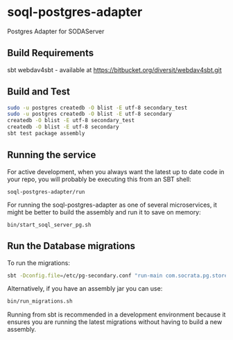 soql-postgres-adapter
=====================

Postgres Adapter for SODAServer

## Build Requirements
sbt
webdav4sbt - available at https://bitbucket.org/diversit/webdav4sbt.git

## Build and Test

```sh
sudo -u postgres createdb -O blist -E utf-8 secondary_test
sudo -u postgres createdb -O blist -E utf-8 secondary
createdb -O blist -E utf-8 secondary_test
createdb -O blist -E utf-8 secondary
sbt test package assembly
```

## Running the service

For active development, when you always want the latest up to date code in your repo, you will probably be executing this from an SBT shell:

    soql-postgres-adapter/run

For running the soql-postgres-adapter as one of several microservices, it might
be better to build the assembly and run it to save on memory:

    bin/start_soql_server_pg.sh

## Run the Database migrations

To run the migrations:
```sh
sbt -Dconfig.file=/etc/pg-secondary.conf "run-main com.socrata.pg.store.Main --migrate migrate"
```

Alternatively, if you have an assembly jar you can use:
```sh
bin/run_migrations.sh
```

Running from sbt is recommended in a development environment because
it ensures you are running the latest migrations without having to build a
new assembly.
